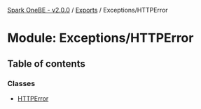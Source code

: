[Spark OneBE - v2.0.0](../README.md) / [Exports](../modules.md) / Exceptions/HTTPError

# Module: Exceptions/HTTPError

## Table of contents

### Classes

- [HTTPError](../classes/Exceptions_HTTPError.HTTPError.md)
